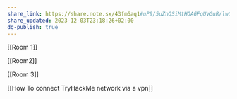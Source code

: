 ```yaml
---
share_link: https://share.note.sx/43fm6aq1#uP9/5uZnQSiMtHOAGFqUVGuR/lwOUWtOZIRMYV1jq74
share_updated: 2023-12-03T23:18:26+02:00
dg-publish: true
---
```

[[Room 1]]

[[Room2]]

[[Room 3]]

[[How To connect TryHackMe network via a vpn]]